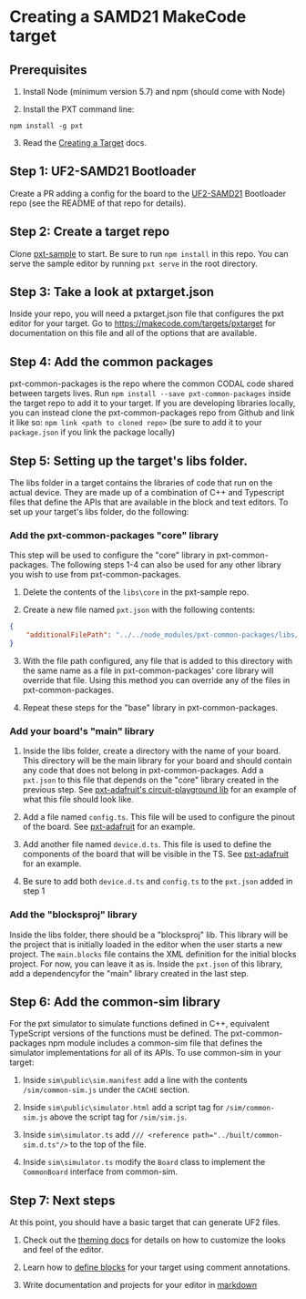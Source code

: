 # Creating a SAMD21 MakeCode target

## Prerequisites

1. Install Node (minimum version 5.7) and npm (should come with Node)

2. Install the PXT command line:
  ```
  npm install -g pxt
  ```

3. Read the [Creating a Target](https://makecode.com/target-creation) docs.

## Step 1: UF2-SAMD21 Bootloader

Create a PR adding a config for the board to the [UF2-SAMD21](https://github.com/Microsoft/uf2-samd21/) Bootloader repo (see the README of that repo for details).

## Step 2: Create a target repo

Clone [pxt-sample](https://github.com/Microsoft/pxt-sample) to start.
Be sure to run `npm install` in this repo.
You can serve the sample editor by running `pxt serve` in the root directory.

## Step 3: Take a look at pxtarget.json

Inside your repo, you will need a pxtarget.json file that configures the pxt editor for your target.
Go to https://makecode.com/targets/pxtarget for documentation on this file and all of the options that are available.

## Step 4: Add the common packages

pxt-common-packages is the repo where the common CODAL code shared between targets lives.
Run `npm install --save pxt-common-packages` inside the target repo to add it to your target.
If you are developing libraries locally, you can instead clone the pxt-common-packages repo from Github and link it like so: `npm link <path to cloned repo>` (be sure to add it to your `package.json` if you link the package locally)

## Step 5: Setting up the target's libs folder.

The libs folder in a target contains the libraries of code that run on the actual device.
They are made up of a combination of C++ and Typescript files that define the APIs that are available in the block and text editors.
To set up your target's libs folder, do the following:

### Add the pxt-common-packages "core" library

This step will be used to configure the "core" library in pxt-common-packages.
The following steps 1-4 can also be used for any other library you wish to use from pxt-common-packages.

1. Delete the contents of the `libs\core` in the pxt-sample repo.

2. Create a new file named `pxt.json` with the following contents:

```json
{
    "additionalFilePath": "../../node_modules/pxt-common-packages/libs/core"
}
```

3. With the file path configured, any file that is added to this directory with the same name as a file in pxt-common-packages' core library will override that file. Using this method you can override any of the files in pxt-common-packages.

4. Repeat these steps for the "base" library in pxt-common-packages.

### Add your board's "main" library

1. Inside the libs folder, create a directory with the name of your board.
This directory will be the main library for your board and should contain any code that does not belong in pxt-common-packages.
Add a `pxt.json` to this file that depends on the "core" library created in the previous step.
See [pxt-adafruit's circuit-playground lib](https://github.com/Microsoft/pxt-adafruit/blob/master/libs/circuit-playground/pxt.json) for an example of what this file should look like.

2. Add a file named `config.ts`. This file will be used to configure the pinout of the board. See [pxt-adafruit](https://github.com/Microsoft/pxt-adafruit/blob/master/libs/circuit-playground/config.ts) for an example.

3. Add another file named `device.d.ts`. This file is used to define the components of the board that will be visible in the TS. See [pxt-adafruit](https://github.com/Microsoft/pxt-adafruit/blob/master/libs/circuit-playground/device.d.ts) for an example.

4. Be sure to add both `device.d.ts` and `config.ts` to the `pxt.json` added in step 1

### Add the "blocksproj" library

Inside the libs folder, there should be a "blocksproj" lib.
This library will be the project that is initially loaded in the editor when the user starts a new project.
The `main.blocks` file contains the XML definition for the initial blocks project. For now, you can leave it as is.
Inside the `pxt.json` of this library, add a dependencyfor the "main" library created in the last step.

## Step 6: Add the common-sim library

For the pxt simulator to simulate functions defined in C++, equivalent TypeScript versions of the functions must be defined. The pxt-common-packages npm module includes a common-sim file that defines the simulator implementations for all of its APIs. To use common-sim in your target:

1. Inside `sim\public\sim.manifest` add a line with the contents `/sim/common-sim.js` under the `CACHE` section.

2. Inside `sim\public\simulator.html` add a script tag for `/sim/common-sim.js` above the script tag for `/sim/sim.js`.

3. Inside `sim\simulator.ts` add `/// <reference path="../built/common-sim.d.ts"/>` to the top of the file.

4. Inside `sim\simulator.ts` modify the `Board` class to implement the `CommonBoard` interface from common-sim.

## Step 7: Next steps

At this point, you should have a basic target that can generate UF2 files.

1. Check out the [theming docs](https://makecode.com/targets/theming) for details on how to customize the looks and feel of the editor.

2. Learn how to [define blocks](https://makecode.com/defining-blocks) for your target using comment annotations.

3. Write documentation and projects for your editor in [markdown](https://makecode.com/writing-docs)
